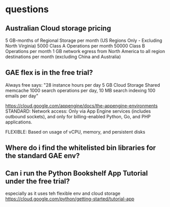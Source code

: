 
# questions
## Australian Cloud storage pricing
5 GB-months of Regional Storage per month (US Regions Only - Excluding North Virginia)
5000 Class A Operations per month
50000 Class B Operations per month
1 GB network egress from North America to all region destinations per month (excluding China and Australia)

## GAE flex is in the free trial?
Always free says: "28 instance hours per day
5 GB Cloud Storage
Shared memcache
1000 search operations per day, 10 MB search indexing
100 emails per day"

https://cloud.google.com/appengine/docs/the-appengine-environments
STANDARD: Network access: Only via App Engine services (includes outbound sockets), and only for billing-enabled Python, Go, and PHP applications.

FLEXIBLE: Based on usage of vCPU, memory, and persistent disks

## Where do i find the whitelisted bin libraries for the standard GAE env?

## Can i run the Python Bookshelf App Tutorial under the free trial?
especially as it uses teh flexible env and cloud storage
https://cloud.google.com/python/getting-started/tutorial-app
